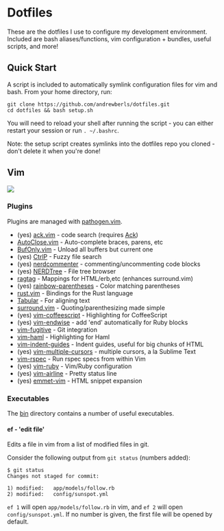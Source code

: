 # Dotfiles
These are the dotfiles I use to configure my development environment. Included are bash aliases/functions, vim configuration + bundles, useful scripts, and more!

## Quick Start
A script is included to automatically symlink configuration files for vim and bash. From your home directory, run:

```
git clone https://github.com/andrewberls/dotfiles.git
cd dotfiles && bash setup.sh
```

You will need to reload your shell after running the script - you can either restart your session or run
`. ~/.bashrc`.

Note: the setup script creates symlinks into the dotfiles repo you cloned - don't delete it when you're done!


## Vim

![](https://dl.dropboxusercontent.com/u/7949088/dotfiles/vim.png)

### Plugins
Plugins are managed with [pathogen.vim](http://www.vim.org/scripts/script.php?script_id=2332).

* (yes) [ack.vim](https://github.com/mileszs/ack.vim) - code search (requires [Ack](http://beyondgrep.com/))
* [AutoClose.vim](http://www.vim.org/scripts/script.php?script_id=1849) - Auto-complete braces, parens, etc
* [BufOnly.vim](http://www.vim.org/scripts/script.php?script_id=1071) - Unload all buffers but current one
* (yes) [CtrlP](https://github.com/ctrlpvim/ctrlp.vim) - Fuzzy file search
* (yes) [nerdcommenter](http://www.vim.org/scripts/script.php?script_id=1218) - commenting/uncommenting code blocks
* (yes) [NERDTree](http://www.vim.org/scripts/script.php?script_id=1658) - File tree browser
* [ragtag](http://www.vim.org/scripts/script.php?script_id=1896) - Mappings for HTML/erb,etc (enhances surround.vim)
* (yes) [rainbow-parentheses](https://github.com/kien/rainbow_parentheses.vim) - Color matching parentheses
* [rust.vim](https://github.com/rust-lang/rust.vim) - Bindings for the Rust language
* [Tabular](https://github.com/godlygeek/tabular) - For aligning text
* [surround.vim](http://www.vim.org/scripts/script.php?script_id=1697) - Quoting/parenthesizing made simple
* (yes) [vim-coffeescript](https://github.com/kchmck/vim-coffee-script) - Highlighting for CoffeeScript
* (yes) [vim-endwise](https://github.com/tpope/vim-endwise) - add 'end' automatically for Ruby blocks
* [vim-fugitive](https://github.com/tpope/vim-fugitive) - Git integration
* [vim-haml](https://github.com/tpope/vim-haml) - Highlighting for Haml
* [vim-indent-guides](https://github.com/nathanaelkane/vim-indent-guides) - Indent guides, useful for big chunks of HTML
* (yes) [vim-multiple-cursors](https://github.com/terryma/vim-multiple-cursors) - multiple cursors, a la Sublime Text
* [vim-rspec](https://github.com/thoughtbot/vim-rspec) - Run rspec specs from within Vim
* (yes) [vim-ruby](https://github.com/vim-ruby/vim-ruby) - Vim/Ruby configuration
* (yes) [vim-airline](https://github.com/vim-airline/vim-airline) - Pretty status line
* (yes) [emmet-vim](https://github.com/mattn/emmet-vim) - HTML snippet expansion


### Executables

The [bin](http://github.com/andrewberls/dotfiles/tree/master/bin) directory contains a number
of useful executables.

#### ef - 'edit file'

Edits a file in vim from a list of modified files in git.

Consider the following output from `git status` (numbers added):

```
$ git status
Changes not staged for commit:

1) modified:   app/models/follow.rb
2) modified:   config/sunspot.yml
```

`ef 1` will open `app/models/follow.rb` in vim, and `ef 2` will open `config/sunspot.yml`.
If no number is given, the first file will be opened by default.
